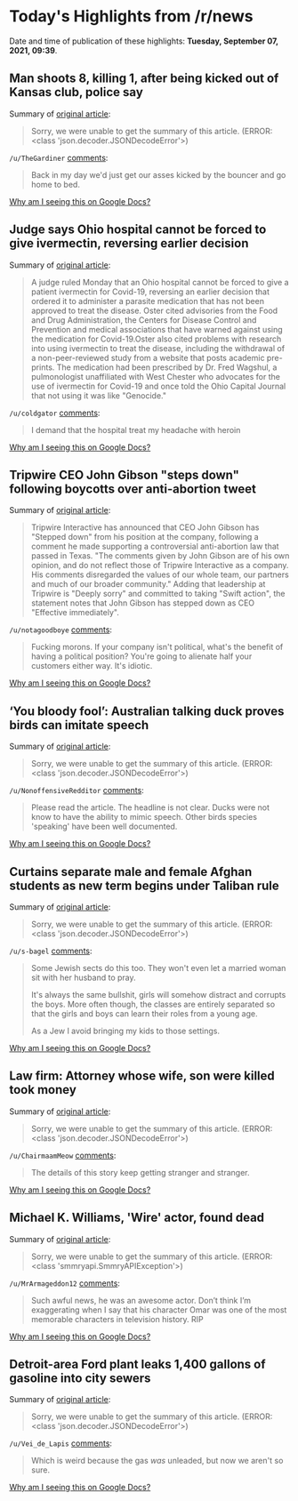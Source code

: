 # Today's Highlights from /r/news

Date and time of publication of these highlights: **Tuesday, September 07, 2021, 09:39**.

## Man shoots 8, killing 1, after being kicked out of Kansas club, police say

Summary of [original article](https://www.nbcnews.com/news/us-news/man-shoots-8-killing-1-after-being-kicked-out-kansas-n1278585):

> Sorry, we were unable to get the summary of this article. (ERROR: <class 'json.decoder.JSONDecodeError'>)

`/u/TheGardiner` [comments](https://www.reddit.com/r/news/comments/pjkyz8/man_shoots_8_killing_1_after_being_kicked_out_of/):

> Back in my day we'd just get our asses kicked by the bouncer and go home to bed.

[Why am I seeing this on Google Docs?](https://docs.google.com/document/d/1Dc6We63vOXIZsc0op-Bt4abqkYjXzOigalQqFxmvvbM/edit?usp=sharing)

## Judge says Ohio hospital cannot be forced to give ivermectin, reversing earlier decision

Summary of [original article](https://www.nbcnews.com/news/us-news/judge-says-ohio-hospital-cannot-be-forced-use-ivermectin-treat-n1278576):

> A judge ruled Monday that an Ohio hospital cannot be forced to give a patient ivermectin for Covid-19, reversing an earlier decision that ordered it to administer a parasite medication that has not been approved to treat the disease. Oster cited advisories from the Food and Drug Administration, the Centers for Disease Control and Prevention and medical associations that have warned against using the medication for Covid-19.Oster also cited problems with research into using ivermectin to treat the disease, including the withdrawal of a non-peer-reviewed study from a website that posts academic pre-prints. The medication had been prescribed by Dr. Fred Wagshul, a pulmonologist unaffiliated with West Chester who advocates for the use of ivermectin for Covid-19 and once told the Ohio Capital Journal that not using it was like "Genocide."

`/u/coldgator` [comments](https://www.reddit.com/r/news/comments/pjdjji/judge_says_ohio_hospital_cannot_be_forced_to_give/):

> I demand that the hospital treat my headache with heroin

[Why am I seeing this on Google Docs?](https://docs.google.com/document/d/1Dc6We63vOXIZsc0op-Bt4abqkYjXzOigalQqFxmvvbM/edit?usp=sharing)

## Tripwire CEO John Gibson "steps down" following boycotts over anti-abortion tweet

Summary of [original article](https://www.nme.com/news/gaming-news/tripwire-ceo-john-gibson-steps-down-following-boycotts-over-anti-abortion-tweet-3039180):

> Tripwire Interactive has announced that CEO John Gibson has "Stepped down" from his position at the company, following a comment he made supporting a controversial anti-abortion law that passed in Texas. "The comments given by John Gibson are of his own opinion, and do not reflect those of Tripwire Interactive as a company. His comments disregarded the values of our whole team, our partners and much of our broader community." Adding that leadership at Tripwire is "Deeply sorry" and committed to taking "Swift action", the statement notes that John Gibson has stepped down as CEO "Effective immediately".

`/u/notagoodboye` [comments](https://www.reddit.com/r/news/comments/pjnj4n/tripwire_ceo_john_gibson_steps_down_following/):

> Fucking morons. If your company isn't political, what's the benefit of having a political position? You're going to alienate half your customers either way. It's idiotic.

[Why am I seeing this on Google Docs?](https://docs.google.com/document/d/1Dc6We63vOXIZsc0op-Bt4abqkYjXzOigalQqFxmvvbM/edit?usp=sharing)

## ‘You bloody fool’: Australian talking duck proves birds can imitate speech

Summary of [original article](https://www.theguardian.com/australia-news/2021/sep/07/you-bloody-fool-australian-talking-duck-proves-birds-can-imitate-speech):

> Sorry, we were unable to get the summary of this article. (ERROR: <class 'json.decoder.JSONDecodeError'>)

`/u/NonoffensiveRedditor` [comments](https://www.reddit.com/r/news/comments/pjl2kd/you_bloody_fool_australian_talking_duck_proves/):

> Please read the article.  The headline is not clear.  Ducks were not know to have the ability to mimic speech. Other birds species 'speaking' have been well documented.

[Why am I seeing this on Google Docs?](https://docs.google.com/document/d/1Dc6We63vOXIZsc0op-Bt4abqkYjXzOigalQqFxmvvbM/edit?usp=sharing)

## Curtains separate male and female Afghan students as new term begins under Taliban rule

Summary of [original article](https://www.cnn.com/2021/09/07/asia/afghan-university-male-female-segregation-curtain-intl/index.html?utm_source=feedburner&utm_medium=feed&utm_campaign=Feed%3A+rss%2Fcnn_latest+%28RSS%3A+CNN+-+Most+Recent%29):

> Sorry, we were unable to get the summary of this article. (ERROR: <class 'json.decoder.JSONDecodeError'>)

`/u/s-bagel` [comments](https://www.reddit.com/r/news/comments/pjkwqe/curtains_separate_male_and_female_afghan_students/):

> Some Jewish sects do this too. They won't even let a married woman sit with her husband to pray. 
> 
> It's always the same bullshit, girls will somehow distract and corrupts the boys. More often though, the classes are entirely separated so that the girls and boys can learn their roles from a young age. 
> 
> As a Jew I avoid bringing my kids to those settings.

[Why am I seeing this on Google Docs?](https://docs.google.com/document/d/1Dc6We63vOXIZsc0op-Bt4abqkYjXzOigalQqFxmvvbM/edit?usp=sharing)

## Law firm: Attorney whose wife, son were killed took money

Summary of [original article](https://apnews.com/article/south-carolina-8c6934aa5a4e4363bdbdbfe1fe6e01e2):

> Sorry, we were unable to get the summary of this article. (ERROR: <class 'json.decoder.JSONDecodeError'>)

`/u/ChairmaamMeow` [comments](https://www.reddit.com/r/news/comments/pjjgzu/law_firm_attorney_whose_wife_son_were_killed_took/):

> The details of this story keep getting stranger and stranger.

[Why am I seeing this on Google Docs?](https://docs.google.com/document/d/1Dc6We63vOXIZsc0op-Bt4abqkYjXzOigalQqFxmvvbM/edit?usp=sharing)

## Michael K. Williams, 'Wire' actor, found dead

Summary of [original article](https://www.cnn.com/2021/09/06/entertainment/michael-k-williams/index.html):

> Sorry, we were unable to get the summary of this article. (ERROR: <class 'smmryapi.SmmryAPIException'>)

`/u/MrArmageddon12` [comments](https://www.reddit.com/r/news/comments/pj8l5f/michael_k_williams_wire_actor_found_dead/):

> Such awful news, he was an awesome actor. Don’t think I’m exaggerating when I say that his character Omar was one of the most memorable characters in television history. RIP

[Why am I seeing this on Google Docs?](https://docs.google.com/document/d/1Dc6We63vOXIZsc0op-Bt4abqkYjXzOigalQqFxmvvbM/edit?usp=sharing)

## Detroit-area Ford plant leaks 1,400 gallons of gasoline into city sewers

Summary of [original article](https://www.cnn.com/2021/09/05/us/flat-rock-michigan-gasoline-leak-evacuation/index.html):

> Sorry, we were unable to get the summary of this article. (ERROR: <class 'json.decoder.JSONDecodeError'>)

`/u/Vei_de_Lapis` [comments](https://www.reddit.com/r/news/comments/pjei6q/detroitarea_ford_plant_leaks_1400_gallons_of/):

> Which is weird because the gas *was* unleaded, but now we aren't so sure.

[Why am I seeing this on Google Docs?](https://docs.google.com/document/d/1Dc6We63vOXIZsc0op-Bt4abqkYjXzOigalQqFxmvvbM/edit?usp=sharing)


